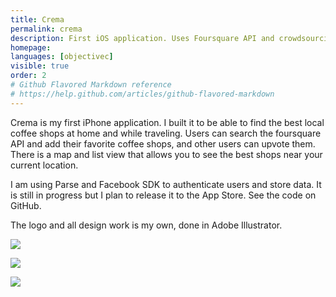 ```yaml
---
title: Crema
permalink: crema
description: First iOS application. Uses Foursquare API and crowdsourcing to show you a map of the best coffee shops near you
homepage:
languages: [objectivec]
visible: true
order: 2
# Github Flavored Markdown reference
# https://help.github.com/articles/github-flavored-markdown
---
```


Crema is my first iPhone application. I built it to be able to find the best local coffee shops at home and while traveling. Users can search the foursquare API and add their favorite coffee shops, and other users can upvote them. There is a map and list view that allows you to see the best shops near your current location.

I am using Parse and Facebook SDK to authenticate users and store data. It is still in progress but I plan to release it to the App Store. See the code on GitHub.

The logo and all design work is my own, done in Adobe Illustrator.

![](https://raw.github.com/jeffrwells/coderbase.io/master/projects/photos/crema/loadingscreen.png)

![](https://raw.github.com/jeffrwells/coderbase.io/master/projects/photos/crema/map.png)

![](https://raw.github.com/jeffrwells/coderbase.io/master/projects/photos/crema/search.png)
